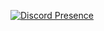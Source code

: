 [![Discord Presence](https://lanyard.cnrad.dev/api/696077173517320323)](https://discord.com/users/696077173517320323)
